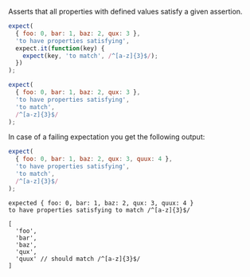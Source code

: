 Asserts that all properties with defined values satisfy a given assertion.

```js
expect(
  { foo: 0, bar: 1, baz: 2, qux: 3 },
  'to have properties satisfying',
  expect.it(function(key) {
    expect(key, 'to match', /^[a-z]{3}$/);
  })
);

expect(
  { foo: 0, bar: 1, baz: 2, qux: 3 },
  'to have properties satisfying',
  'to match',
  /^[a-z]{3}$/
);
```

In case of a failing expectation you get the following output:

```js
expect(
  { foo: 0, bar: 1, baz: 2, qux: 3, quux: 4 },
  'to have properties satisfying',
  'to match',
  /^[a-z]{3}$/
);
```

```output
expected { foo: 0, bar: 1, baz: 2, qux: 3, quux: 4 }
to have properties satisfying to match /^[a-z]{3}$/

[
  'foo',
  'bar',
  'baz',
  'qux',
  'quux' // should match /^[a-z]{3}$/
]
```
